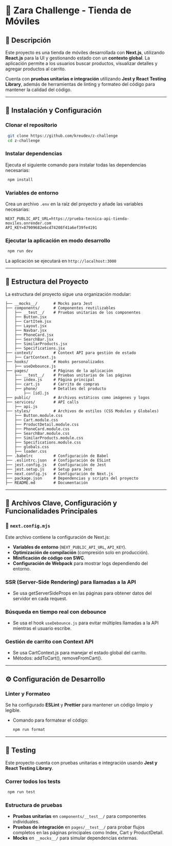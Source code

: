 # 📱 Zara Challenge - Tienda de Móviles

## 📌 Descripción
Este proyecto es una tienda de móviles desarrollada con **Next.js**, utilizando **React.js** para la UI y gestionando estado con un **contexto global**. La aplicación permite a los usuarios buscar productos, visualizar detalles y agregar productos al carrito.

Cuenta con **pruebas unitarias e integración** utilizando **Jest y React Testing Library**, además de herramientas de linting y formateo del código para mantener la calidad del código.

---

## 🚀 Instalación y Configuración

### Clonar el repositorio
```sh
 git clone https://github.com/kreudev/z-challenge
 cd z-challenge
```

### Instalar dependencias
Ejecuta el siguiente comando para instalar todas las dependencias necesarias:
```sh
 npm install
```

### Variables de entorno
Crea un archivo `.env` en la raíz del proyecto y añade las variables necesarias:
```env
NEXT_PUBLIC_API_URL=https://prueba-tecnica-api-tienda-moviles.onrender.com
API_KEY=87909682e6cd74208f41a6ef39fe4191
```

### Ejecutar la aplicación en modo desarrollo
```sh
 npm run dev
```
La aplicación se ejecutará en `http://localhost:3000`

---

## 📂 Estructura del Proyecto

La estructura del proyecto sigue una organización modular:

```
├── __mocks__/       # Mocks para Jest
├── components/      # Componentes reutilizables
│   ├── __test__/    # Pruebas unitarias de los componentes
│   ├── Button.jsx
│   ├── CartItem.jsx
│   ├── Layout.jsx
│   ├── Navbar.jsx
│   ├── PhoneCard.jsx
│   ├── SearchBar.jsx
│   ├── SimilarProducts.jsx
│   ├── Specifications.jsx
├── context/         # Context API para gestión de estado
│   ├── CartContext.js
├── hooks/           # Hooks personalizados
│   ├── useDebounce.js 
├── pages/           # Páginas de la aplicación
│   ├── __test__/    # Pruebas unitarias de las páginas
│   ├── index.js     # Página principal
│   ├── cart.js      # Carrito de compras
│   ├── phone/       # Detalles del producto
│       ├── [id].js
├── public/          # Archivos estáticos como imágenes y logos
├── services/        # API calls
│   ├── api.js
├── styles/          # Archivos de estilos (CSS Modules y Globales)
│   ├── Button.module.css
│   ├── Cart.module.css
│   ├── ProductDetail.module.css
│   ├── PhoneCard.module.css
│   ├── SearchBar.module.css
│   ├── SimilarProducts.module.css
│   ├── Specifications.module.css
│   ├── globals.css 
│   ├── loader.css
├── .babelrc         # Configuración de Babel
├── .eslintrc.json   # Configuración de ESLint
├── jest.config.js   # Configuración de Jest
├── jest.setup.js    # Setup para Jest
├── next.config.js   # Configuración de Next.js
├── package.json     # Dependencias y scripts del proyecto
├── README.md        # Documentación
```

---

## 📌 Archivos Clave, Configuración y Funcionalidades Principales

### 📜 `next.config.mjs`
Este archivo contiene la configuración de Next.js:
- **Variables de entorno** (`NEXT_PUBLIC_API_URL`, `API_KEY`).
- **Optimización de compilación** (compresión solo en producción).
- **Minificación de código con SWC**.
- **Configuración de Webpack** para mostrar logs dependiendo del entorno.

###  SSR (Server-Side Rendering) para llamadas a la API
- Se usa getServerSideProps en las páginas para obtener datos del servidor en cada request.

###  Búsqueda en tiempo real con debounce
- Se usa el hook `useDebounce.js` para evitar múltiples llamadas a la API mientras el usuario escribe.

###  Gestión de carrito con Context API
- Se usa CartContext.js para manejar el estado global del carrito.
- Métodos: addToCart(), removeFromCart().

---

## ⚙️ Configuración de Desarrollo

### Linter y Formateo
Se ha configurado **ESLint** y **Prettier** para mantener un código limpio y legible.

- Comando para formatear el código:
  ```sh
  npm run format
  ```

---

## 🧪 Testing
Este proyecto cuenta con pruebas unitarias e integración usando **Jest y React Testing Library**.

### Correr todos los tests
```sh
 npm run test
```

### Estructura de pruebas
- **Pruebas unitarias** en `components/__test__/` para componentes individuales.
- **Pruebas de integración** en `pages/__test__/` para probar flujos completos en las páginas principales como Index, Cart y ProductDetail.
- **Mocks** en `__mocks__/` para simular dependencias externas.